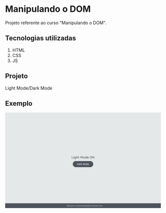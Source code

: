 # Manipulando o DOM

Projeto referente ao curso "Manipulando o DOM".

## Tecnologias utilizadas

1. HTML
2. CSS 
3. JS

## Projeto

Light Mode/Dark Mode

## Exemplo

![Exercício Dark Mode e Light Mode](./dark-mode-exercicio.gif)